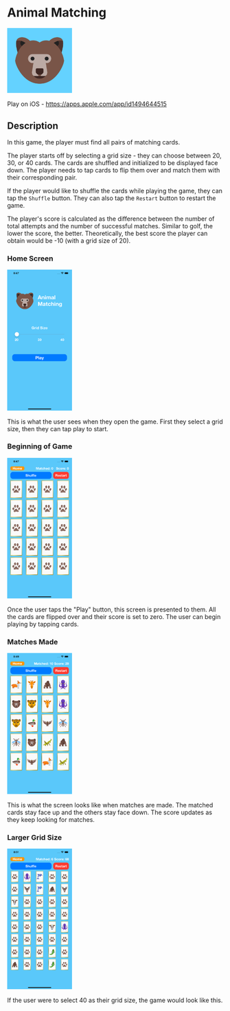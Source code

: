 # Animal Matching
<img src="https://raw.githubusercontent.com/Arjun-dureja/Animal-Matching/master/Screenshots/Icon.PNG" width="30%" height="30%">

Play on iOS - https://apps.apple.com/app/id1494644515

## Description

In this game, the player must find all pairs of matching cards.

The player starts off by selecting a grid size - they can choose between 20, 30, or 40 cards. The cards are shuffled and initialized to be displayed face down. The player needs to tap cards to flip them over and match them with their corresponding pair. 

If the player would like to shuffle the cards while playing the game, they can tap the `Shuffle` button. They can also tap the `Restart` button to restart the game.

The player's score is calculated as the difference between the number of total attempts and the number of successful matches.
Similar to golf, the lower the score, the better. Theoretically, the best score the player can obtain would be -10 (with a grid size of 20). 

### Home Screen
<img src="https://raw.githubusercontent.com/Arjun-dureja/Animal-Matching/master/Screenshots/Home.PNG" width="30%" height="30%">

This is what the user sees when they open the game. First they select a grid size, then they can tap play to start.

### Beginning of Game
<img src="https://raw.githubusercontent.com/Arjun-dureja/Animal-Matching/master/Screenshots/NoMatches.PNG" width="30%" height="30%">

Once the user taps the "Play" button, this screen is presented to them. All the cards are flipped over and their score is set to zero. The user can begin playing by tapping cards.

### Matches Made
<img src="https://raw.githubusercontent.com/Arjun-dureja/Animal-Matching/master/Screenshots/Matches.PNG" width="30%" height="30%">

This is what the screen looks like when matches are made. The matched cards stay face up and the others stay face down. The score updates as they keep looking for matches.

### Larger Grid Size
<img src="https://raw.githubusercontent.com/Arjun-dureja/Animal-Matching/master/Screenshots/40Grid.PNG" width="30%" height="30%">

If the user were to select 40 as their grid size, the game would look like this.
